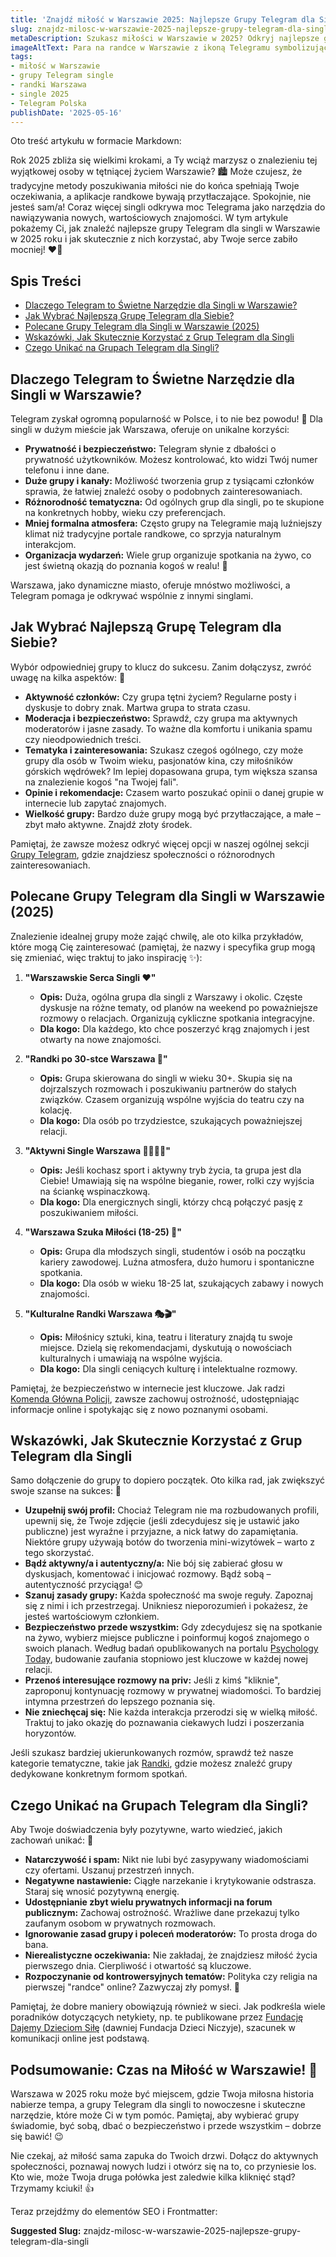 ```yaml
---
title: 'Znajdź miłość w Warszawie 2025: Najlepsze Grupy Telegram dla Singli'
slug: znajdz-milosc-w-warszawie-2025-najlepsze-grupy-telegram-dla-singli
metaDescription: Szukasz miłości w Warszawie w 2025? Odkryj najlepsze grupy Telegram dla singli! Porady, polecane grupy i wskazówki, jak skutecznie nawiązywać znajomości.
imageAltText: Para na randce w Warszawie z ikoną Telegramu symbolizującą grupy dla singli
tags:
- miłość w Warszawie
- grupy Telegram single
- randki Warszawa
- single 2025
- Telegram Polska
publishDate: '2025-05-16'
---
```


Oto treść artykułu w formacie Markdown:

Rok 2025 zbliża się wielkimi krokami, a Ty wciąż marzysz o znalezieniu tej wyjątkowej osoby w tętniącej życiem Warszawie? 🏙️ Może czujesz, że tradycyjne metody poszukiwania miłości nie do końca spełniają Twoje oczekiwania, a aplikacje randkowe bywają przytłaczające. Spokojnie, nie jesteś sam/a! Coraz więcej singli odkrywa moc Telegrama jako narzędzia do nawiązywania nowych, wartościowych znajomości. W tym artykule pokażemy Ci, jak znaleźć najlepsze grupy Telegram dla singli w Warszawie w 2025 roku i jak skutecznie z nich korzystać, aby Twoje serce zabiło mocniej! ❤️‍🔥

## Spis Treści

- [Dlaczego Telegram to Świetne Narzędzie dla Singli w Warszawie?](#dlaczego-telegram-to-świetne-narzędzie-dla-singli-w-warszawie)
- [Jak Wybrać Najlepszą Grupę Telegram dla Siebie?](#jak-wybrać-najlepszą-grupę-telegram-dla-siebie)
- [Polecane Grupy Telegram dla Singli w Warszawie (2025)](#polecane-grupy-telegram-dla-singli-w-warszawie-2025)
- [Wskazówki, Jak Skutecznie Korzystać z Grup Telegram dla Singli](#wskazówki-jak-skutecznie-korzystać-z-grup-telegram-dla-singli)
- [Czego Unikać na Grupach Telegram dla Singli?](#czego-unikać-na-grupach-telegram-dla-singli)

## Dlaczego Telegram to Świetne Narzędzie dla Singli w Warszawie?

Telegram zyskał ogromną popularność w Polsce, i to nie bez powodu! 🤩 Dla singli w dużym mieście jak Warszawa, oferuje on unikalne korzyści:

*   **Prywatność i bezpieczeństwo:** Telegram słynie z dbałości o prywatność użytkowników. Możesz kontrolować, kto widzi Twój numer telefonu i inne dane.
*   **Duże grupy i kanały:** Możliwość tworzenia grup z tysiącami członków sprawia, że łatwiej znaleźć osoby o podobnych zainteresowaniach.
*   **Różnorodność tematyczna:** Od ogólnych grup dla singli, po te skupione na konkretnych hobby, wieku czy preferencjach.
*   **Mniej formalna atmosfera:** Często grupy na Telegramie mają luźniejszy klimat niż tradycyjne portale randkowe, co sprzyja naturalnym interakcjom.
*   **Organizacja wydarzeń:** Wiele grup organizuje spotkania na żywo, co jest świetną okazją do poznania kogoś w realu! 🥳

Warszawa, jako dynamiczne miasto, oferuje mnóstwo możliwości, a Telegram pomaga je odkrywać wspólnie z innymi singlami.

## Jak Wybrać Najlepszą Grupę Telegram dla Siebie?

Wybór odpowiedniej grupy to klucz do sukcesu. Zanim dołączysz, zwróć uwagę na kilka aspektów: 🤔

*   **Aktywność członków:** Czy grupa tętni życiem? Regularne posty i dyskusje to dobry znak. Martwa grupa to strata czasu.
*   **Moderacja i bezpieczeństwo:** Sprawdź, czy grupa ma aktywnych moderatorów i jasne zasady. To ważne dla komfortu i unikania spamu czy nieodpowiednich treści.
*   **Tematyka i zainteresowania:** Szukasz czegoś ogólnego, czy może grupy dla osób w Twoim wieku, pasjonatów kina, czy miłośników górskich wędrówek? Im lepiej dopasowana grupa, tym większa szansa na znalezienie kogoś "na Twojej fali".
*   **Opinie i rekomendacje:** Czasem warto poszukać opinii o danej grupie w internecie lub zapytać znajomych.
*   **Wielkość grupy:** Bardzo duże grupy mogą być przytłaczające, a małe – zbyt mało aktywne. Znajdź złoty środek.

Pamiętaj, że zawsze możesz odkryć więcej opcji w naszej ogólnej sekcji [Grupy Telegram](/grupy), gdzie znajdziesz społeczności o różnorodnych zainteresowaniach.

## Polecane Grupy Telegram dla Singli w Warszawie (2025)

Znalezienie idealnej grupy może zająć chwilę, ale oto kilka przykładów, które mogą Cię zainteresować (pamiętaj, że nazwy i specyfika grup mogą się zmieniać, więc traktuj to jako inspirację ✨):

1.  **"Warszawskie Serca Singli ❤️"**
    *   **Opis:** Duża, ogólna grupa dla singli z Warszawy i okolic. Częste dyskusje na różne tematy, od planów na weekend po poważniejsze rozmowy o relacjach. Organizują cykliczne spotkania integracyjne.
    *   **Dla kogo:** Dla każdego, kto chce poszerzyć krąg znajomych i jest otwarty na nowe znajomości.

2.  **"Randki po 30-stce Warszawa 🥂"**
    *   **Opis:** Grupa skierowana do singli w wieku 30+. Skupia się na dojrzalszych rozmowach i poszukiwaniu partnerów do stałych związków. Czasem organizują wspólne wyjścia do teatru czy na kolację.
    *   **Dla kogo:** Dla osób po trzydziestce, szukających poważniejszej relacji.

3.  **"Aktywni Single Warszawa 🏃‍♀️🚴‍♂️"**
    *   **Opis:** Jeśli kochasz sport i aktywny tryb życia, ta grupa jest dla Ciebie! Umawiają się na wspólne bieganie, rower, rolki czy wyjścia na ściankę wspinaczkową.
    *   **Dla kogo:** Dla energicznych singli, którzy chcą połączyć pasję z poszukiwaniem miłości.

4.  **"Warszawa Szuka Miłości (18-25) 💑"**
    *   **Opis:** Grupa dla młodszych singli, studentów i osób na początku kariery zawodowej. Luźna atmosfera, dużo humoru i spontaniczne spotkania.
    *   **Dla kogo:** Dla osób w wieku 18-25 lat, szukających zabawy i nowych znajomości.

5.  **"Kulturalne Randki Warszawa 🎭🎬"**
    *   **Opis:** Miłośnicy sztuki, kina, teatru i literatury znajdą tu swoje miejsce. Dzielą się rekomendacjami, dyskutują o nowościach kulturalnych i umawiają na wspólne wyjścia.
    *   **Dla kogo:** Dla singli ceniących kulturę i intelektualne rozmowy.

Pamiętaj, że bezpieczeństwo w internecie jest kluczowe. Jak radzi [Komenda Główna Policji](https://www.policja.pl/pol/bezpieczenstwo-w-sieci), zawsze zachowuj ostrożność, udostępniając informacje online i spotykając się z nowo poznanymi osobami.

## Wskazówki, Jak Skutecznie Korzystać z Grup Telegram dla Singli

Samo dołączenie do grupy to dopiero początek. Oto kilka rad, jak zwiększyć swoje szanse na sukces: 🎯

*   **Uzupełnij swój profil:** Chociaż Telegram nie ma rozbudowanych profili, upewnij się, że Twoje zdjęcie (jeśli zdecydujesz się je ustawić jako publiczne) jest wyraźne i przyjazne, a nick łatwy do zapamiętania. Niektóre grupy używają botów do tworzenia mini-wizytówek – warto z tego skorzystać.
*   **Bądź aktywny/a i autentyczny/a:** Nie bój się zabierać głosu w dyskusjach, komentować i inicjować rozmowy. Bądź sobą – autentyczność przyciąga! 😊
*   **Szanuj zasady grupy:** Każda społeczność ma swoje reguły. Zapoznaj się z nimi i ich przestrzegaj. Unikniesz nieporozumień i pokażesz, że jesteś wartościowym członkiem.
*   **Bezpieczeństwo przede wszystkim:** Gdy zdecydujesz się na spotkanie na żywo, wybierz miejsce publiczne i poinformuj kogoś znajomego o swoich planach. Według badań opublikowanych na portalu [Psychology Today](https://www.psychologytoday.com/intl/basics/relationships), budowanie zaufania stopniowo jest kluczowe w każdej nowej relacji.
*   **Przenoś interesujące rozmowy na priv:** Jeśli z kimś "kliknie", zaproponuj kontynuację rozmowy w prywatnej wiadomości. To bardziej intymna przestrzeń do lepszego poznania się.
*   **Nie zniechęcaj się:** Nie każda interakcja przerodzi się w wielką miłość. Traktuj to jako okazję do poznawania ciekawych ludzi i poszerzania horyzontów.

Jeśli szukasz bardziej ukierunkowanych rozmów, sprawdź też nasze kategorie tematyczne, takie jak [Randki](/randki), gdzie możesz znaleźć grupy dedykowane konkretnym formom spotkań.

## Czego Unikać na Grupach Telegram dla Singli?

Aby Twoje doświadczenia były pozytywne, warto wiedzieć, jakich zachowań unikać: 🚫

*   **Natarczywość i spam:** Nikt nie lubi być zasypywany wiadomościami czy ofertami. Uszanuj przestrzeń innych.
*   **Negatywne nastawienie:** Ciągłe narzekanie i krytykowanie odstrasza. Staraj się wnosić pozytywną energię.
*   **Udostępnianie zbyt wielu prywatnych informacji na forum publicznym:** Zachowaj ostrożność. Wrażliwe dane przekazuj tylko zaufanym osobom w prywatnych rozmowach.
*   **Ignorowanie zasad grupy i poleceń moderatorów:** To prosta droga do bana.
*   **Nierealistyczne oczekiwania:** Nie zakładaj, że znajdziesz miłość życia pierwszego dnia. Cierpliwość i otwartość są kluczowe.
*   **Rozpoczynanie od kontrowersyjnych tematów:** Polityka czy religia na pierwszej "randce" online? Zazwyczaj zły pomysł. 😬

Pamiętaj, że dobre maniery obowiązują również w sieci. Jak podkreśla wiele poradników dotyczących netykiety, np. te publikowane przez [Fundację Dajemy Dzieciom Siłę](https://fdds.pl/) (dawniej Fundacja Dzieci Niczyje), szacunek w komunikacji online jest podstawą.

## Podsumowanie: Czas na Miłość w Warszawie! 💖

Warszawa w 2025 roku może być miejscem, gdzie Twoja miłosna historia nabierze tempa, a grupy Telegram dla singli to nowoczesne i skuteczne narzędzie, które może Ci w tym pomóc. Pamiętaj, aby wybierać grupy świadomie, być sobą, dbać o bezpieczeństwo i przede wszystkim – dobrze się bawić! 😉

Nie czekaj, aż miłość sama zapuka do Twoich drzwi. Dołącz do aktywnych społeczności, poznawaj nowych ludzi i otwórz się na to, co przyniesie los. Kto wie, może Twoja druga połówka jest zaledwie kilka kliknięć stąd? Trzymamy kciuki! 👍

Teraz przejdźmy do elementów SEO i Frontmatter:


**Suggested Slug:**
znajdz-milosc-w-warszawie-2025-najlepsze-grupy-telegram-dla-singli
